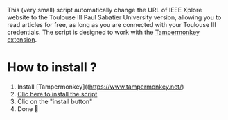 This (very small) script automatically change the URL of IEEE Xplore website to the Toulouse III Paul Sabatier University version, allowing you to read articles for free, as long as you are connected with your Toulouse III credentials.
The script is designed to work with the [Tampermonkey extension](https://www.tampermonkey.net/).

# How to install ?
1. Install [Tampermonkey]((https://www.tampermonkey.net/)
2. [Clic here to install the script](https://github.com/AxelCarayon/IEEE2UPS/raw/main/IEEE%20to%20UPS%20IEEE.user.js)
3. Clic on the "install button"
4. Done 🙂
